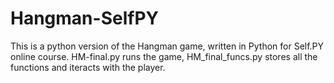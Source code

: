 # Hangman-SelfPY
This is a python version of the Hangman game, written in Python for Self.PY online course.
HM-final.py runs the game, HM_final_funcs.py stores all the functions and iteracts with the player.

